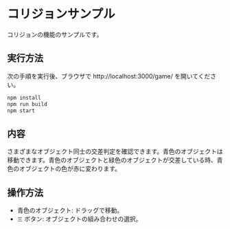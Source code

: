 # コリジョンサンプル

コリジョンの機能のサンプルです。

## 実行方法

次の手順を実行後、ブラウザで http://localhost:3000/game/ を開いてください。

```sh
npm install
npm run build
npm start
```

## 内容

さまざまなオブジェクト同士の交差判定を確認できます。青色のオブジェクトは移動できます。青色のオブジェクトと緑色のオブジェクトが交差している時、青色のオブジェクトの色が赤に変わります。

## 操作方法

- 青色のオブジェクト: ドラッグで移動。
- `三` ボタン: オブジェクトの組み合わせの選択。
